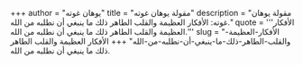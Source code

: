 +++
author = "يوهان غوته"
title = "مقولة يوهان غوته"
description = "مقولة يوهان غوته: الأفكار العظيمة والقلب الطاهر ذلك ما ينبغي أن نطلبه من الله."
quote = '''الأفكار العظيمة والقلب الطاهر ذلك ما ينبغي أن نطلبه من الله.'''
slug = "الأفكار-العظيمة-والقلب-الطاهر-ذلك-ما-ينبغي-أن-نطلبه-من-الله"
+++
الأفكار العظيمة والقلب الطاهر ذلك ما ينبغي أن نطلبه من الله.
